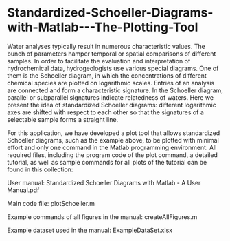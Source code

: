# Standardized-Schoeller-Diagrams-with-Matlab---The-Plotting-Tool
Water analyses typically result in numerous characteristic values. The bunch of parameters hamper temporal or spatial comparisons of different samples. In order to facilitate the evaluation and interpretation of hydrochemical data, hydrogeologists use various special diagrams. One of them is the Schoeller diagram, in which the concentrations of different chemical species are plotted on logarithmic scales. Entries of an analysis are connected and form a characteristic signature. In the Schoeller diagram, parallel or subparallel signatures indicate relatedness of waters. Here we present the idea of standardized Schoeller diagrams: different logarithmic axes are shifted with respect to each other so that the signatures of a selectable sample forms a straight line.

For this application, we have developed a plot tool that allows standardized Schoeller diagrams, such as the example above, to be plotted with minimal effort and only one command in the Matlab programming environment. All required files, including the program code of the plot command, a detailed tutorial, as well as sample commands for all plots of the tutorial can be found in this collection:

User manual: Standardized Schoeller Diagrams with Matlab - A User Manual.pdf

Main code file: plotSchoeller.m

Example commands of all figures in the manual: createAllFigures.m

Example dataset used in the manual: ExampleDataSet.xlsx
